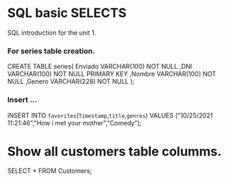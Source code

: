 # SQL basic SELECTS

SQL introduction for the unit 1.

### For series table creation.

CREATE TABLE series(
   Enviado VARCHAR(100) NOT NULL 
  ,DNI     VARCHAR(100) NOT NULL PRIMARY KEY
  ,Nombre    VARCHAR(100) NOT NULL
  ,Genero    VARCHAR(228) NOT NULL
);

### Insert ...

INSERT INTO `favorites`(`Timestamp`,`title`,`genres`) VALUES ("10/25/2021 11:21:46","How i met your mother","Comedy");


# Show all customers table columms.

SELECT * FROM Customers;
